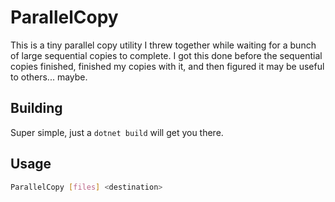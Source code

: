 # ParallelCopy

This is a tiny parallel copy utility I threw together while waiting for a bunch of large sequential copies to complete.
I got this done before the sequential copies finished, finished my copies with it, and then figured it may be useful to others... maybe.

## Building

Super simple, just a `dotnet build` will get you there.

## Usage

```Bash
ParallelCopy [files] <destination>
```

